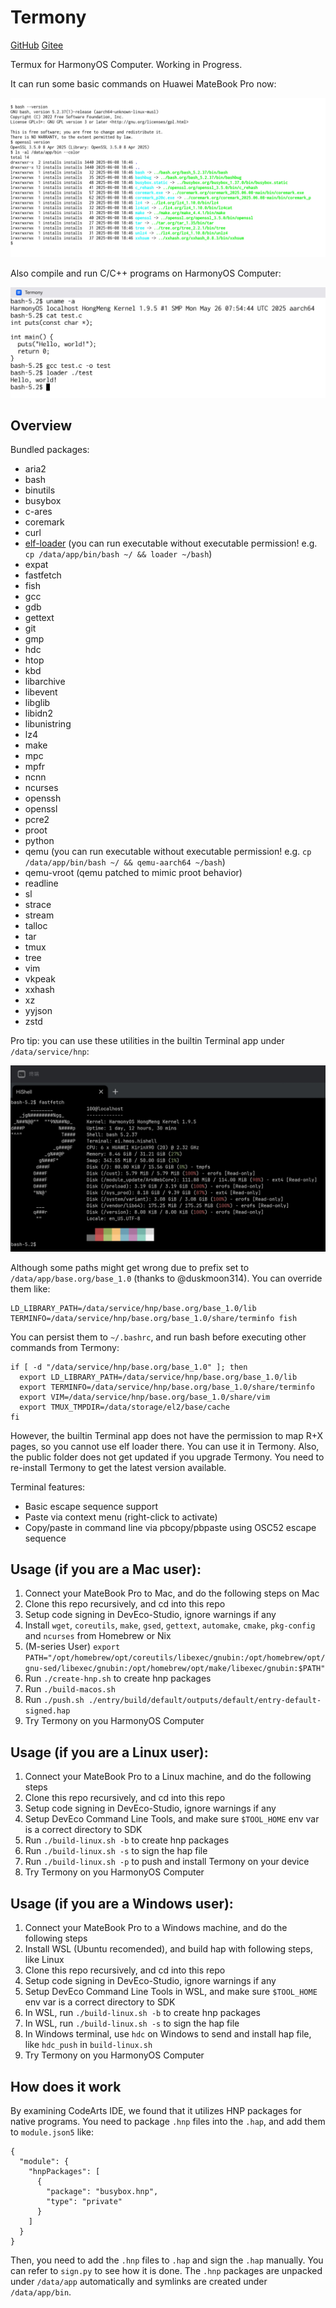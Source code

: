 # Termony

[GitHub](https://github.com/jiegec/Termony) [Gitee](https://gitee.com/jiegec/Termony)

Termux for HarmonyOS Computer. Working in Progress.

It can run some basic commands on Huawei MateBook Pro now:

![](./screenshot.jpg)

Also compile and run C/C++ programs on HarmonyOS Computer:

![](./screenshot_gcc.jpg)

## Overview

Bundled packages:

- aria2
- bash
- binutils
- busybox
- c-ares
- coremark
- curl
- [elf-loader](https://github.com/MikhailProg/elf) (you can run executable without executable permission! e.g. `cp /data/app/bin/bash ~/ && loader ~/bash`)
- expat
- fastfetch
- fish
- gcc
- gdb
- gettext
- git
- gmp
- hdc
- htop
- kbd
- libarchive
- libevent
- libglib
- libidn2
- libunistring
- lz4
- make
- mpc
- mpfr
- ncnn
- ncurses
- openssh
- openssl
- pcre2
- proot
- python
- qemu (you can run executable without executable permission! e.g. `cp /data/app/bin/bash ~/ && qemu-aarch64 ~/bash`)
- qemu-vroot (qemu patched to mimic proot behavior)
- readline
- sl
- strace
- stream
- talloc
- tar
- tmux
- tree
- vim
- vkpeak
- xxhash
- xz
- yyjson
- zstd

Pro tip: you can use these utilities in the builtin Terminal app under `/data/service/hnp`:

![](./screenshot_hishell.jpg)

Although some paths might get wrong due to prefix set to `/data/app/base.org/base_1.0` (thanks to @duskmoon314). You can override them like:

```shell
LD_LIBRARY_PATH=/data/service/hnp/base.org/base_1.0/lib TERMINFO=/data/service/hnp/base.org/base_1.0/share/terminfo fish
```

You can persist them to `~/.bashrc`, and run bash before executing other commands from Termony:

```shell
if [ -d "/data/service/hnp/base.org/base_1.0" ]; then
  export LD_LIBRARY_PATH=/data/service/hnp/base.org/base_1.0/lib
  export TERMINFO=/data/service/hnp/base.org/base_1.0/share/terminfo
  export VIM=/data/service/hnp/base.org/base_1.0/share/vim
  export TMUX_TMPDIR=/data/storage/el2/base/cache
fi
```

However, the builtin Terminal app does not have the permission to map R+X pages, so you cannot use elf loader there. You can use it in Termony. Also, the public folder does not get updated if you upgrade Termony. You need to re-install Termony to get the latest version available.

Terminal features:

- Basic escape sequence support
- Paste via context menu (right-click to activate)
- Copy/paste in command line via pbcopy/pbpaste using OSC52 escape sequence

## Usage (if you are a Mac user):

1. Connect your MateBook Pro to Mac, and do the following steps on Mac
2. Clone this repo recursively, and cd into this repo
3. Setup code signing in DevEco-Studio, ignore warnings if any
4. Install `wget`, `coreutils`, `make`, `gsed`, `gettext`, `automake`, `cmake`, `pkg-config` and `ncurses` from Homebrew or Nix
5. (M-series User) `export PATH="/opt/homebrew/opt/coreutils/libexec/gnubin:/opt/homebrew/opt/gnu-sed/libexec/gnubin:/opt/homebrew/opt/make/libexec/gnubin:$PATH"`
6. Run `./create-hnp.sh` to create hnp packages
7. Run `./build-macos.sh`
8. Run `./push.sh ./entry/build/default/outputs/default/entry-default-signed.hap`
9. Try Termony on you HarmonyOS Computer

## Usage (if you are a Linux user):

1. Connect your MateBook Pro to a Linux machine, and do the following steps
2. Clone this repo recursively, and cd into this repo
3. Setup code signing in DevEco-Studio, ignore warnings if any
4. Setup DevEco Command Line Tools, and make sure `$TOOL_HOME` env var is a correct directory to SDK
5. Run `./build-linux.sh -b` to create hnp packages
6. Run `./build-linux.sh -s` to sign the hap file
7. Run `./build-linux.sh -p` to push and install Termony on your device
8. Try Termony on you HarmonyOS Computer

## Usage (if you are a Windows user):

1. Connect your MateBook Pro to a Windows machine, and do the following steps
2. Install WSL (Ubuntu recomended), and build hap with following steps, like Linux
3. Clone this repo recursively, and cd into this repo
4. Setup code signing in DevEco-Studio, ignore warnings if any
5. Setup DevEco Command Line Tools in WSL, and make sure `$TOOL_HOME` env var is a correct directory to SDK
6. In WSL, run `./build-linux.sh -b` to create hnp packages
7. In WSL, run `./build-linux.sh -s` to sign the hap file
8. In Windows terminal, use `hdc` on Windows to send and install hap file, like `hdc_push` in `build-linux.sh`
9. Try Termony on you HarmonyOS Computer

## How does it work

By examining CodeArts IDE, we found that it utilizes HNP packages for native programs. You need to package `.hnp` files into the `.hap`, and add them to `module.json5` like:

```json5
{
  "module": {
    "hnpPackages": [
      {
        "package": "busybox.hnp",
        "type": "private"
      }
    ]
  }
}
```

Then, you need to add the `.hnp` files to `.hap` and sign the `.hap` manually. You can refer to `sign.py` to see how it is done. The `.hnp` packages are unpacked under `/data/app` automatically and symlinks are created under `/data/app/bin`.
